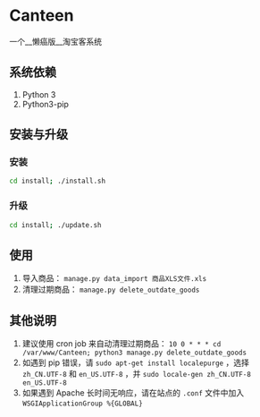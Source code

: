 # Canteen

一个__懒癌版__淘宝客系统

## 系统依赖

1. Python 3
1. Python3-pip

## 安装与升级

### 安装

```bash
cd install; ./install.sh
```

### 升级

```bash
cd install; ./update.sh
```

## 使用

1. 导入商品： `manage.py data_import 商品XLS文件.xls`
1. 清理过期商品： `manage.py delete_outdate_goods`

## 其他说明

1. 建议使用 cron job 来自动清理过期商品： `10 0 * * * cd /var/www/Canteen; python3 manage.py delete_outdate_goods`
1. 如遇到 pip 错误，请 `sudo apt-get install localepurge` ，选择 `zh_CN.UTF-8` 和 `en_US.UTF-8` ，并 `sudo locale-gen zh_CN.UTF-8 en_US.UTF-8` 
1. 如果遇到 Apache 长时间无响应，请在站点的 `.conf` 文件中加入 `WSGIApplicationGroup %{GLOBAL}`
